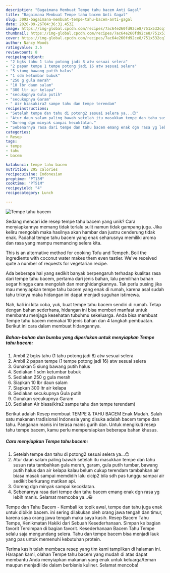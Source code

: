 ```yaml
---
description: "Bagaimana Membuat Tempe tahu bacem Anti Gagal"
title: "Bagaimana Membuat Tempe tahu bacem Anti Gagal"
slug: 3092-bagaimana-membuat-tempe-tahu-bacem-anti-gagal
date: 2020-09-26T04:36:31.453Z
image: https://img-global.cpcdn.com/recipes/7ac64e260fd92ce8/751x532cq70/tempe-tahu-bacem-foto-resep-utama.jpg
thumbnail: https://img-global.cpcdn.com/recipes/7ac64e260fd92ce8/751x532cq70/tempe-tahu-bacem-foto-resep-utama.jpg
cover: https://img-global.cpcdn.com/recipes/7ac64e260fd92ce8/751x532cq70/tempe-tahu-bacem-foto-resep-utama.jpg
author: Nancy Woods
ratingvalue: 3.5
reviewcount: 8
recipeingredient:
- "2 bgks tahu 1 tahu potong jadi 8 atw sesuai selera"
- "2 papan tempe 1 tempe potong jadi 16 atw sesuai selera"
- "5 siung bawang putih halus"
- "1 sdm ketumbar bubuk"
- "250 g gula merah"
- "10 lbr daun salam"
- "300 ltr air kelapa"
- "secukupnya Gula putih"
- "secukupnya Garam"
- " Air biasakira2 sampe tahu dan tempe terendam"
recipeinstructions:
- "Setelah tempe dan tahu di potong2 sesuai selera ya...😉"
- "Atur daun salam paling bawah setelah itu masukkan tempe dan tahu susun rata tambahkan gula merah, garam, gula putih tumbar, bawang putih halus dan air kelapa kalau belum cukup terendam tambahkan air biasa masak sampai memdidih lalu cicip2 bila sdh pas tunggu sampai air sedikit berkurang matikan api."
- "Goreng dgn minyak sampai kecoklatan."
- "Sebenarnya rasa dari tempe dan tahu bacem emang enak dgn rasa yg lebih manis. Selamat memcoba ya...😀"
categories:
- Resep
tags:
- tempe
- tahu
- bacem

katakunci: tempe tahu bacem 
nutrition: 295 calories
recipecuisine: Indonesian
preptime: "PT13M"
cooktime: "PT51M"
recipeyield: "4"
recipecategory: Lunch

---
```



![Tempe tahu bacem](https://img-global.cpcdn.com/recipes/7ac64e260fd92ce8/751x532cq70/tempe-tahu-bacem-foto-resep-utama.jpg)

Sedang mencari ide resep tempe tahu bacem yang unik? Cara menyiapkannya memang tidak terlalu sulit namun tidak gampang juga. Jika keliru mengolah maka hasilnya akan hambar dan justru cenderung tidak enak. Padahal tempe tahu bacem yang enak seharusnya memiliki aroma dan rasa yang mampu memancing selera kita.

This is an alternative method for cooking Tofu and Tempeh. Boil the ingredients with coconut water makes them even tastier. We&#39;ve received quite a number of requests for vegetarian recipe.

Ada beberapa hal yang sedikit banyak berpengaruh terhadap kualitas rasa dari tempe tahu bacem, pertama dari jenis bahan, lalu pemilihan bahan segar hingga cara mengolah dan menghidangkannya. Tak perlu pusing jika mau menyiapkan tempe tahu bacem yang enak di rumah, karena asal sudah tahu triknya maka hidangan ini dapat menjadi suguhan istimewa.


Nah, kali ini kita coba, yuk, buat tempe tahu bacem sendiri di rumah. Tetap dengan bahan sederhana, hidangan ini bisa memberi manfaat untuk membantu menjaga kesehatan tubuhmu sekeluarga. Anda bisa membuat Tempe tahu bacem memakai 10 jenis bahan dan 4 langkah pembuatan. Berikut ini cara dalam membuat hidangannya.

<!--inarticleads1-->

##### Bahan-bahan dan bumbu yang diperlukan untuk menyiapkan Tempe tahu bacem:

1. Ambil 2 bgks tahu (1 tahu potong jadi 8) atw sesuai selera
1. Ambil 2 papan tempe (1 tempe potong jadi 16) atw sesuai selera
1. Gunakan 5 siung bawang putih halus
1. Sediakan 1 sdm ketumbar bubuk
1. Sediakan 250 g gula merah
1. Siapkan 10 lbr daun salam
1. Siapkan 300 ltr air kelapa
1. Sediakan secukupnya Gula putih
1. Gunakan secukupnya Garam
1. Sediakan  Air biasa(kira2 sampe tahu dan tempe terendam)


Berikut adalah Resep membuat TEMPE &amp; TAHU BACEM Enak Mudah. Salah satu makanan tradisional Indonesia yang disuka adalah bacem tempe dan tahu. Panganan manis ini terasa manis gurih dan. Untuk mengikuti resep tahu tempe bacem, kamu perlu mempersiapkan beberapa bahan khusus. 

<!--inarticleads2-->

##### Cara menyiapkan Tempe tahu bacem:

1. Setelah tempe dan tahu di potong2 sesuai selera ya...😉
1. Atur daun salam paling bawah setelah itu masukkan tempe dan tahu susun rata tambahkan gula merah, garam, gula putih tumbar, bawang putih halus dan air kelapa kalau belum cukup terendam tambahkan air biasa masak sampai memdidih lalu cicip2 bila sdh pas tunggu sampai air sedikit berkurang matikan api.
1. Goreng dgn minyak sampai kecoklatan.
1. Sebenarnya rasa dari tempe dan tahu bacem emang enak dgn rasa yg lebih manis. Selamat memcoba ya...😀


Tempe dan Tahu Bacem - Kembali ke topik awal, tempe dan tahu juga enak untuk dibikin bacem. ini sering dilakukan oleh orang jawa tengah dan timur, karena saya orang jawa tengah maka saya kasih. Resep Bacem Tahu Tempe, Kenikmatan Hakiki dari Sebuah Kesederhanaan. Simpan ke bagian favorit Tersimpan di bagian favorit. Kesederhanaan Bacem Tahu Tempe selalu saja mengundang selera. Tahu dan tempe bacem bisa menjadi lauk yang pas untuk memenuhi kebutuhan protein. 

Terima kasih telah membaca resep yang tim kami tampilkan di halaman ini. Harapan kami, olahan Tempe tahu bacem yang mudah di atas dapat membantu Anda menyiapkan makanan yang enak untuk keluarga/teman maupun menjadi ide dalam berbisnis kuliner. Selamat mencoba!
